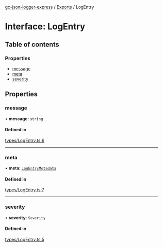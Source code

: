 [gc-json-logger-express](../README.md) / [Exports](../modules.md) / LogEntry

# Interface: LogEntry

## Table of contents

### Properties

- [message](LogEntry.md#message)
- [meta](LogEntry.md#meta)
- [severity](LogEntry.md#severity)

## Properties

### message

• **message**: `string`

#### Defined in

[types/LogEntry.ts:6](https://github.com/igrek8/gc-json-logger-express/blob/f7166de/src/types/LogEntry.ts#L6)

___

### meta

• **meta**: [`LogEntryMetadata`](LogEntryMetadata.md)

#### Defined in

[types/LogEntry.ts:7](https://github.com/igrek8/gc-json-logger-express/blob/f7166de/src/types/LogEntry.ts#L7)

___

### severity

• **severity**: `Severity`

#### Defined in

[types/LogEntry.ts:5](https://github.com/igrek8/gc-json-logger-express/blob/f7166de/src/types/LogEntry.ts#L5)
